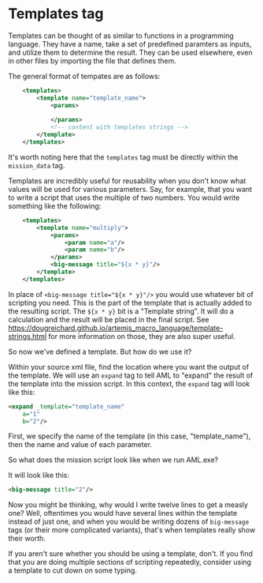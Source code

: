 # Templates tag
Templates can be thought of as similar to functions in a programming language. They have a name, take a set of predefined paramters as inputs, and utilize them to determine the result. They can be used elsewhere, even in other files by importing the file that defines them.

The general format of tempates are as follows:

``` xml
    <templates>
        <template name="template_name">
            <params>
            
            </params>
            <!-- content with templates strings -->
        </template>
    </templates>
```

It's worth noting here that the `templates` tag must be directly within the `mission_data` tag. 

Templates are incredibly useful for reusability when you don't know what values will be used for various parameters. 
Say, for example, that you want to write a script that uses the multiple of two numbers. You would write something like the following:

``` xml
    <templates>
        <template name="multiply">
            <params>
                <param name="a"/>
                <param name="b"/>
            </params>
            <big-message title="${x * y}"/>
        </template>
    </templates>
```
In place of `<big-message title="${x * y}"/>` you would use whatever bit of scripting you need. This is the part of the template that is actually added to the resulting script. 
The `${x * y}` bit is a "Template string". It will do a calculation and the result will be placed in the final script. See https://dougreichard.github.io/artemis_macro_language/template-strings.html for more information on those, they are also super useful. 

So now we've defined a template. But how do we use it?

Within your source xml file, find the location where you want the output of the template. We will use an `expand` tag to tell AML to "expand" the result of the template into the mission script.
In this context, the `expand` tag will look like this:

``` xml
<expand _template="template_name"
    a="1"
    b="2"/>
```

First, we specify the name of the template (in this case, "template_name"), then the name and value of each parameter. 

So what does the mission script look like when we run AML.exe? 

It will look like this:

``` xml
<big-message title="2"/>
```

Now you might be thinking, why would I write twelve lines to get a measly one?
Well, oftentimes you would have several lines within the template instead of just one, and when you would be writing dozens of `big-message` tags (or their more complicated variants), that's when templates really show their worth. 

If you aren't sure whether you should be using a template, don't. If you find that you are doing multiple sections of scripting repeatedly, consider using a template to cut down on some typing.
